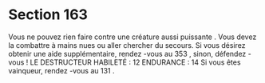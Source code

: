 # Section 163

Vous ne pouvez rien faire contre une créature aussi puissante . Vous devez la combattre à
mains nues ou aller chercher du secours. Si vous désirez obtenir une aide supplémentaire,
rendez -vous au  353 , sinon, défendez -vous !
LE DESTRUCTEUR HABILETÉ : 12 ENDURANCE : 14
Si vous êtes vainqueur, rendez -vous au  131 .
